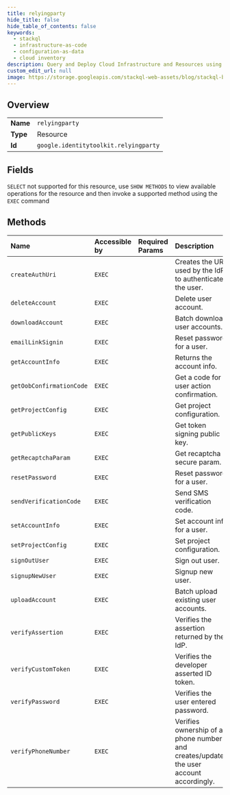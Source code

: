 ```yaml
---
title: relyingparty
hide_title: false
hide_table_of_contents: false
keywords:
  - stackql
  - infrastructure-as-code
  - configuration-as-data
  - cloud inventory
description: Query and Deploy Cloud Infrastructure and Resources using SQL
custom_edit_url: null
image: https://storage.googleapis.com/stackql-web-assets/blog/stackql-blog-post-featured-image.png
---
```

  
    

## Overview
<table><tbody>
<tr><td><b>Name</b></td><td><code>relyingparty</code></td></tr>
<tr><td><b>Type</b></td><td>Resource</td></tr>
<tr><td><b>Id</b></td><td><code>google.identitytoolkit.relyingparty</code></td></tr>
</tbody></table>

## Fields
`SELECT` not supported for this resource, use `SHOW METHODS` to view available operations for the resource and then invoke a supported method using the `EXEC` command  
## Methods
| Name | Accessible by | Required Params | Description |
|:-----|:--------------|:----------------|:------------|
| `createAuthUri` | `EXEC` |  | Creates the URI used by the IdP to authenticate the user. |
| `deleteAccount` | `EXEC` |  | Delete user account. |
| `downloadAccount` | `EXEC` |  | Batch download user accounts. |
| `emailLinkSignin` | `EXEC` |  | Reset password for a user. |
| `getAccountInfo` | `EXEC` |  | Returns the account info. |
| `getOobConfirmationCode` | `EXEC` |  | Get a code for user action confirmation. |
| `getProjectConfig` | `EXEC` |  | Get project configuration. |
| `getPublicKeys` | `EXEC` |  | Get token signing public key. |
| `getRecaptchaParam` | `EXEC` |  | Get recaptcha secure param. |
| `resetPassword` | `EXEC` |  | Reset password for a user. |
| `sendVerificationCode` | `EXEC` |  | Send SMS verification code. |
| `setAccountInfo` | `EXEC` |  | Set account info for a user. |
| `setProjectConfig` | `EXEC` |  | Set project configuration. |
| `signOutUser` | `EXEC` |  | Sign out user. |
| `signupNewUser` | `EXEC` |  | Signup new user. |
| `uploadAccount` | `EXEC` |  | Batch upload existing user accounts. |
| `verifyAssertion` | `EXEC` |  | Verifies the assertion returned by the IdP. |
| `verifyCustomToken` | `EXEC` |  | Verifies the developer asserted ID token. |
| `verifyPassword` | `EXEC` |  | Verifies the user entered password. |
| `verifyPhoneNumber` | `EXEC` |  | Verifies ownership of a phone number and creates/updates the user account accordingly. |
